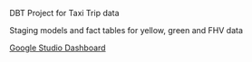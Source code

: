 DBT Project for Taxi Trip data

Staging models and fact tables for yellow, green and FHV data

[Google Studio Dashboard](https://datastudio.google.com/reporting/3d932486-3ef4-4783-ae41-230493c1cd0a)

